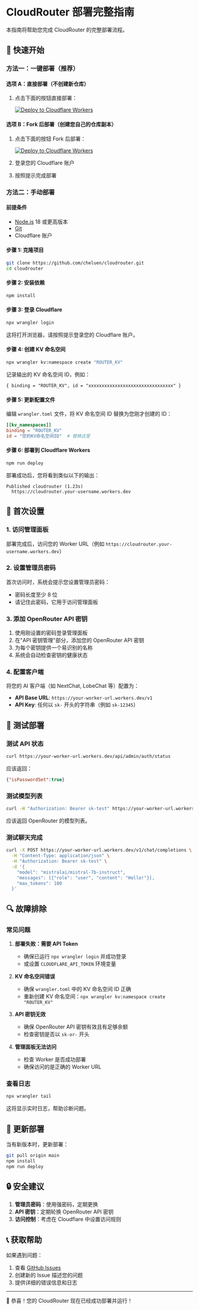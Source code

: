 # CloudRouter 部署完整指南

本指南将帮助您完成 CloudRouter 的完整部署流程。

## 🚀 快速开始

### 方法一：一键部署（推荐）

#### 选项 A：直接部署（不创建新仓库）
1. 点击下面的按钮直接部署：

   [![Deploy to Cloudflare Workers](https://deploy.workers.cloudflare.com/button)](https://deploy.workers.cloudflare.com/?url=https://github.com/cheluen/cloudrouter&autofork=false)

#### 选项 B：Fork 后部署（创建您自己的仓库副本）
1. 点击下面的按钮 Fork 后部署：

   [![Deploy to Cloudflare Workers](https://deploy.workers.cloudflare.com/button)](https://deploy.workers.cloudflare.com/?url=https://github.com/cheluen/cloudrouter)

2. 登录您的 Cloudflare 账户

3. 按照提示完成部署

### 方法二：手动部署

#### 前提条件

- [Node.js](https://nodejs.org/) 18 或更高版本
- [Git](https://git-scm.com/)
- Cloudflare 账户

#### 步骤 1: 克隆项目

```bash
git clone https://github.com/cheluen/cloudrouter.git
cd cloudrouter
```

#### 步骤 2: 安装依赖

```bash
npm install
```

#### 步骤 3: 登录 Cloudflare

```bash
npx wrangler login
```

这将打开浏览器，请按照提示登录您的 Cloudflare 账户。

#### 步骤 4: 创建 KV 命名空间

```bash
npx wrangler kv:namespace create "ROUTER_KV"
```

记录输出的 KV 命名空间 ID，例如：
```
{ binding = "ROUTER_KV", id = "xxxxxxxxxxxxxxxxxxxxxxxxxxxxxxxx" }
```

#### 步骤 5: 更新配置文件

编辑 `wrangler.toml` 文件，将 KV 命名空间 ID 替换为您刚才创建的 ID：

```toml
[[kv_namespaces]]
binding = "ROUTER_KV"
id = "您的KV命名空间ID"  # 替换这里
```

#### 步骤 6: 部署到 Cloudflare Workers

```bash
npm run deploy
```

部署成功后，您将看到类似以下的输出：
```
Published cloudrouter (1.23s)
  https://cloudrouter.your-username.workers.dev
```

## 🔧 首次设置

### 1. 访问管理面板

部署完成后，访问您的 Worker URL（例如 `https://cloudrouter.your-username.workers.dev`）

### 2. 设置管理员密码

首次访问时，系统会提示您设置管理员密码：
- 密码长度至少 8 位
- 请记住此密码，它用于访问管理面板

### 3. 添加 OpenRouter API 密钥

1. 使用刚设置的密码登录管理面板
2. 在"API 密钥管理"部分，添加您的 OpenRouter API 密钥
3. 为每个密钥提供一个易识别的名称
4. 系统会自动检查密钥的健康状态

### 4. 配置客户端

将您的 AI 客户端（如 NextChat, LobeChat 等）配置为：
- **API Base URL**: `https://your-worker-url.workers.dev/v1`
- **API Key**: 任何以 `sk-` 开头的字符串（例如 `sk-12345`）

## 🧪 测试部署

### 测试 API 状态

```bash
curl https://your-worker-url.workers.dev/api/admin/auth/status
```

应该返回：
```json
{"isPasswordSet":true}
```

### 测试模型列表

```bash
curl -H "Authorization: Bearer sk-test" https://your-worker-url.workers.dev/v1/models
```

应该返回 OpenRouter 的模型列表。

### 测试聊天完成

```bash
curl -X POST https://your-worker-url.workers.dev/v1/chat/completions \
  -H "Content-Type: application/json" \
  -H "Authorization: Bearer sk-test" \
  -d '{
    "model": "mistralai/mistral-7b-instruct",
    "messages": [{"role": "user", "content": "Hello!"}],
    "max_tokens": 100
  }'
```

## 🔍 故障排除

### 常见问题

1. **部署失败：需要 API Token**
   - 确保已运行 `npx wrangler login` 并成功登录
   - 或设置 `CLOUDFLARE_API_TOKEN` 环境变量

2. **KV 命名空间错误**
   - 确保 `wrangler.toml` 中的 KV 命名空间 ID 正确
   - 重新创建 KV 命名空间：`npx wrangler kv:namespace create "ROUTER_KV"`

3. **API 密钥无效**
   - 确保 OpenRouter API 密钥有效且有足够余额
   - 检查密钥是否以 `sk-or-` 开头

4. **管理面板无法访问**
   - 检查 Worker 是否成功部署
   - 确保访问的是正确的 Worker URL

### 查看日志

```bash
npx wrangler tail
```

这将显示实时日志，帮助诊断问题。

## 📝 更新部署

当有新版本时，更新部署：

```bash
git pull origin main
npm install
npm run deploy
```

## 🔒 安全建议

1. **管理员密码**：使用强密码，定期更换
2. **API 密钥**：定期轮换 OpenRouter API 密钥
3. **访问控制**：考虑在 Cloudflare 中设置访问规则

## 📞 获取帮助

如果遇到问题：
1. 查看 [GitHub Issues](https://github.com/cheluen/cloudrouter/issues)
2. 创建新的 Issue 描述您的问题
3. 提供详细的错误信息和日志

---

🎉 恭喜！您的 CloudRouter 现在已经成功部署并运行！
